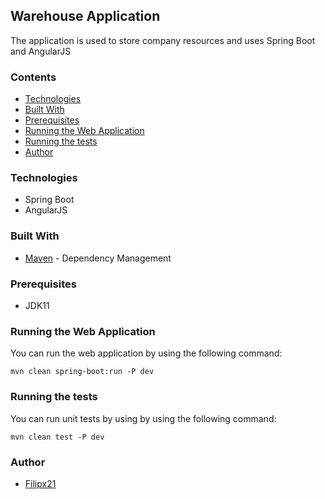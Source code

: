 ## Warehouse Application ##
The application is used to store company resources and uses Spring Boot and AngularJS

### Contents ###
* [Technologies](#technologies)
* [Built With](#built-with)
* [Prerequisites](#prerequisites)
* [Running the Web Application](#running-the-web-application)
* [Running the tests](#running-the-tests)
* [Author](#author)
### Technologies ###
+ Spring Boot
+ AngularJS
### Built With ###
+ [Maven](https://maven.apache.org/) - Dependency Management
### Prerequisites ###
+ JDK11
### Running the Web Application ###
You can run the web application by using the following command:
```
mvn clean spring-boot:run -P dev
```
### Running the tests ###
You can run unit tests by using by using the following command:
```
mvn clean test -P dev
```
### Author ###
+ [Filipx21](https://github.com/Filipx21)